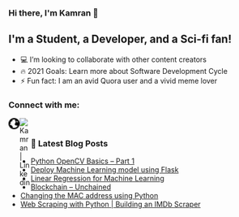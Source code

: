 ### Hi there, I'm Kamran 👋

## I'm a Student, a Developer, and a Sci-fi fan!
- 💻  I’m looking to collaborate with other content creators
- 🔥  2021 Goals: Learn more about Software Development Cycle
- ⚡ Fun fact: I am an avid Quora user and a vivid meme lover

### Connect with me:

[<img align="left" alt="Kamran | TechCodeMonk" width="22px" src="https://raw.githubusercontent.com/iconic/open-iconic/master/svg/globe.svg" />][website]
[<img align="left" alt="Kamran | Linkedin" width="22px" src="https://cdn.jsdelivr.net/npm/simple-icons@v3/icons/linkedin.svg" />][linkedin]

<br />

### 📕 Latest Blog Posts
<!-- BLOG-POST-LIST:START -->
- [Python OpenCV Basics – Part 1](https://www.techcodemonk.in/2020/06/20/opencv-basics/)
- [Deploy Machine Learning model using Flask](https://www.techcodemonk.in/2020/05/07/deploy-machine-learning-model-using-flask/)
- [Linear Regression for Machine Learning](https://www.techcodemonk.in/2020/05/05/linear-regression-machine-learning/)
- [Blockchain – Unchained](https://www.techcodemonk.in/2020/03/15/blockchain-unchained-blockchain-all-about-blockchainwhat-is-blockchai/)
- [Changing the MAC address using Python](https://www.techcodemonk.in/2020/02/05/changing-the-mac-address-using-python/)
- [Web Scraping with Python | Building an IMDb Scraper](https://www.techcodemonk.in/2020/01/18/web-scraping-with-python-building-an-imdb-scraper/)
<!-- BLOG-POST-LIST:END -->

[website]: https://www.techcodemonk.in/
[linkedin]: https://www.linkedin.com/in/skamranahmed/
